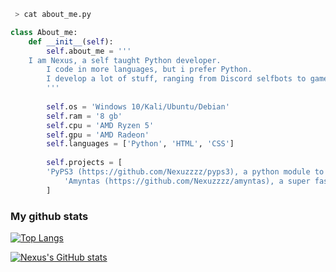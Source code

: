 ```bash
 > cat about_me.py
```

<!-- why py? because python nice -->

```py
class About_me:
    def __init__(self):
        self.about_me = '''
	I am Nexus, a self taught Python developer. 
        I code in more languages, but i prefer Python. 
        I develop a lot of stuff, ranging from Discord selfbots to game modding tools and malware. Thanks for reading this!
        '''
	   
        self.os = 'Windows 10/Kali/Ubuntu/Debian'
        self.ram = '8 gb'
        self.cpu = 'AMD Ryzen 5'
        self.gpu = 'AMD Radeon'
        self.languages = ['Python', 'HTML', 'CSS']
	   
        self.projects = [
	    'PyPS3 (https://github.com/Nexuzzzz/pyps3), a python module to mod your CFW PS3 (Requires WEBMan)'
            'Amyntas (https://github.com/Nexuzzzz/amyntas), a super fast HTTP stress testing tool written in Python'
        ]
```

### My github stats
[![Top Langs](https://github-readme-stats.vercel.app/api/top-langs/?username=Nexuzzzz&hide=java,html,css&theme=midnight-purple&layout=compact)](https://github.com/anuraghazra/github-readme-stats)

[![Nexus's GitHub stats](https://github-readme-stats.vercel.app/api?username=Nexuzzzz&theme=midnight-purple)](https://github.com/anuraghazra/github-readme-stats)
